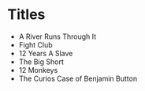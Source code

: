 # Titles 

- A River Runs Through It
- Fight Club
- 12 Years A Slave
- The Big Short
- 12 Monkeys
- The Curios Case of Benjamin Button
